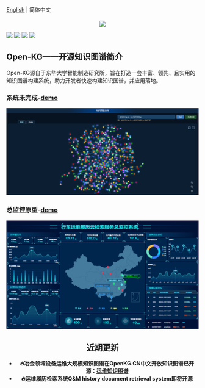 [English](README.md) | 简体中文

<p align="center">
 <img src="./doc/OpenKG.png" align="middle" width = "300"/>
<p align="center">
<p align="left">
    <a href="./LICENSE"><img src="https://img.shields.io/badge/license-Apache%202-dfd.svg"></a>
    <a href=""><img src="https://img.shields.io/badge/python-3.7+-aff.svg"></a>
    <a href=""><img src="https://img.shields.io/badge/os-linux%2C%20win%2C%20mac-pink.svg"></a>
    <a href=""><img src="https://img.shields.io/pypi/format/PaddleOCR?color=c77"></a>
</p>

## Open-KG——开源知识图谱简介
Open-KG源自于东华大学智能制造研究所，旨在打造一套丰富、领先、且实用的知识图谱构建系统，助力开发者快速构建知识图谱，并应用落地。

### 系统未完成-[demo](http://124.221.220.105:8088/neo4j/#/)
<div align="center">
    <img src="./doc/non.png" width="800">
</div>

### 总监控原型-[demo](https://3u8d6g.axshare.com/)
<div align="center">
    <img src="./doc/sys.png" width="1000">
 <div>

## 近期更新

- **🔥冶金领域设备运维大规模知识图谱在OpenKG.CN中文开放知识图谱已开源：[运维知识图谱](http://www.openkg.cn/dataset/qm-data)**
- **🔥运维履历检索系统Q&M history document retrieval system即将开源**
